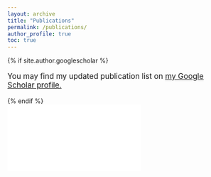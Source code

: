 ```yaml
---
layout: archive
title: "Publications"
permalink: /publications/
author_profile: true
toc: true
---
```

{% if site.author.googlescholar %}
<p style="font-size: 17px;">
  You may find my updated publication list on <u><a href="{{site.author.googlescholar}}">my Google Scholar profile</a>.</u>
</p>
{% endif %}
<!-- view-source:https://www.cs.cmu.edu/~mmv/Veloso.html -->
<style>
        html, body {
            overflow: hidden; /* Prevents parent page scrolling */
        }
        /* Container to hold the iframe */
        .iframe-container {
            width: 100%;
            height: 72vh; /* Make iframe fill the screen */
        }

        #publication-frame {
            width: calc(100% - 15px);
            height: 100%; /* Full height */
            border: none;
            overflow-y: auto;
        }

        /* Force a visible vertical scrollbar */
        /* .iframe-scrollbar {
            width: 15px;
            height: 75%;
            background: rgb(152, 149, 149);
            position: absolute;
            right: 0;
            top: 15;
          } */
        
    #publication-frame::-webkit-scrollbar {
        width: 15px; /* Width of the scrollbar */
    }

    #publication-frame::-webkit-scrollbar-track {
        background: #f1f1f1; /* Light gray background */
    }

    #publication-frame::-webkit-scrollbar-thumb {
        background: #888; /* Darker scrollbar */
        border-radius: 10px;
    }

    #publication-frame::-webkit-scrollbar-thumb:hover {
        background: #555; /* Even darker when hovered */
    }

    /* Ensure the iframe always shows the scrollbar */
    #publication-frame {
        scrollbar-width: thin; /* For Firefox */
        scrollbar-color: #888 #f1f1f1; /* Thumb color and track color */
    }

</style>
<div class="iframe-container">
<iframe src="/assets/publication.html" frameborder="0" id="publication-frame"></iframe>
        <!-- <div class="iframe-scrollbar"></div> Fake scrollbar -->
</div>
